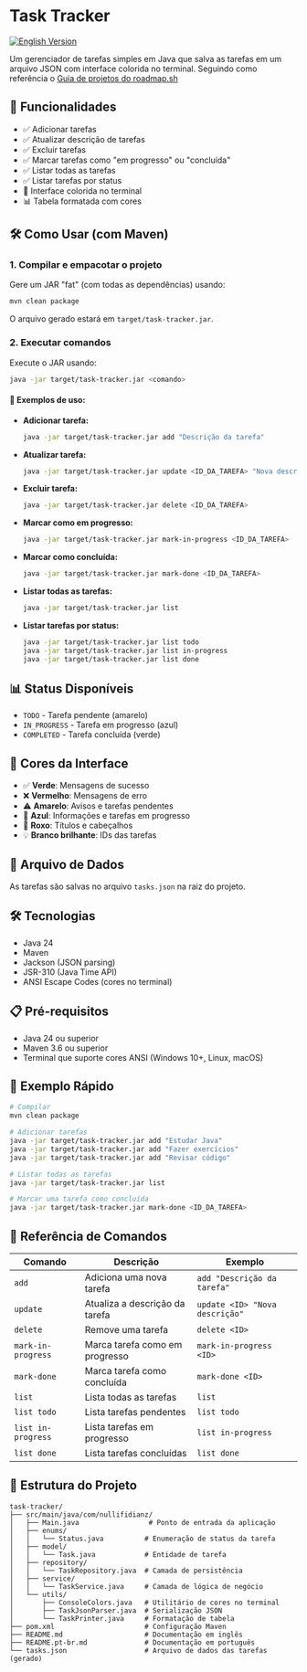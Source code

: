 # Task Tracker

[![English Version](https://img.shields.io/badge/english%20version-en-blue)](./README.md)

Um gerenciador de tarefas simples em Java que salva as tarefas em um arquivo JSON com interface colorida no terminal. Seguindo como referência o [Guia de projetos do roadmap.sh](https://roadmap.sh/projects/task-tracker)

## 🚀 Funcionalidades

- ✅ Adicionar tarefas
- ✅ Atualizar descrição de tarefas
- ✅ Excluir tarefas
- ✅ Marcar tarefas como "em progresso" ou "concluída"
- ✅ Listar todas as tarefas
- ✅ Listar tarefas por status
- 🎨 Interface colorida no terminal
- 📊 Tabela formatada com cores

## 🛠️ Como Usar (com Maven)

### 1. Compilar e empacotar o projeto

Gere um JAR "fat" (com todas as dependências) usando:

```bash
mvn clean package
```

O arquivo gerado estará em `target/task-tracker.jar`.

### 2. Executar comandos

Execute o JAR usando:

```bash
java -jar target/task-tracker.jar <comando>
```

#### 📝 Exemplos de uso:

- **Adicionar tarefa:**
  ```bash
  java -jar target/task-tracker.jar add "Descrição da tarefa"
  ```
- **Atualizar tarefa:**
  ```bash
  java -jar target/task-tracker.jar update <ID_DA_TAREFA> "Nova descrição"
  ```
- **Excluir tarefa:**
  ```bash
  java -jar target/task-tracker.jar delete <ID_DA_TAREFA>
  ```
- **Marcar como em progresso:**
  ```bash
  java -jar target/task-tracker.jar mark-in-progress <ID_DA_TAREFA>
  ```
- **Marcar como concluída:**
  ```bash
  java -jar target/task-tracker.jar mark-done <ID_DA_TAREFA>
  ```
- **Listar todas as tarefas:**
  ```bash
  java -jar target/task-tracker.jar list
  ```
- **Listar tarefas por status:**
  ```bash
  java -jar target/task-tracker.jar list todo
  java -jar target/task-tracker.jar list in-progress
  java -jar target/task-tracker.jar list done
  ```

## 📊 Status Disponíveis

- `TODO` - Tarefa pendente (amarelo)
- `IN_PROGRESS` - Tarefa em progresso (azul)
- `COMPLETED` - Tarefa concluída (verde)

## 🎨 Cores da Interface

- ✅ **Verde**: Mensagens de sucesso
- ❌ **Vermelho**: Mensagens de erro
- ⚠️ **Amarelo**: Avisos e tarefas pendentes
- 📝 **Azul**: Informações e tarefas em progresso
- 🎯 **Roxo**: Títulos e cabeçalhos
- 💡 **Branco brilhante**: IDs das tarefas

## 💾 Arquivo de Dados

As tarefas são salvas no arquivo `tasks.json` na raiz do projeto.

## 🛠️ Tecnologias

- Java 24
- Maven
- Jackson (JSON parsing)
- JSR-310 (Java Time API)
- ANSI Escape Codes (cores no terminal)

## 📋 Pré-requisitos

- Java 24 ou superior
- Maven 3.6 ou superior
- Terminal que suporte cores ANSI (Windows 10+, Linux, macOS)

## 🚀 Exemplo Rápido

```bash
# Compilar
mvn clean package

# Adicionar tarefas
java -jar target/task-tracker.jar add "Estudar Java"
java -jar target/task-tracker.jar add "Fazer exercícios"
java -jar target/task-tracker.jar add "Revisar código"

# Listar todas as tarefas
java -jar target/task-tracker.jar list

# Marcar uma tarefa como concluída
java -jar target/task-tracker.jar mark-done <ID_DA_TAREFA>
```

## 📝 Referência de Comandos

| Comando            | Descrição                      | Exemplo                        |
| ------------------ | ------------------------------ | ------------------------------ |
| `add`              | Adiciona uma nova tarefa       | `add "Descrição da tarefa"`    |
| `update`           | Atualiza a descrição da tarefa | `update <ID> "Nova descrição"` |
| `delete`           | Remove uma tarefa              | `delete <ID>`                  |
| `mark-in-progress` | Marca tarefa como em progresso | `mark-in-progress <ID>`        |
| `mark-done`        | Marca tarefa como concluída    | `mark-done <ID>`               |
| `list`             | Lista todas as tarefas         | `list`                         |
| `list todo`        | Lista tarefas pendentes        | `list todo`                    |
| `list in-progress` | Lista tarefas em progresso     | `list in-progress`             |
| `list done`        | Lista tarefas concluídas       | `list done`                    |

## 🎯 Estrutura do Projeto

```
task-tracker/
├── src/main/java/com/nullifidianz/
│   ├── Main.java                 # Ponto de entrada da aplicação
│   ├── enums/
│   │   └── Status.java          # Enumeração de status da tarefa
│   ├── model/
│   │   └── Task.java            # Entidade de tarefa
│   ├── repository/
│   │   └── TaskRepository.java  # Camada de persistência
│   ├── service/
│   │   └── TaskService.java     # Camada de lógica de negócio
│   └── utils/
│       ├── ConsoleColors.java   # Utilitário de cores no terminal
│       ├── TaskJsonParser.java  # Serialização JSON
│       └── TaskPrinter.java     # Formatação de tabela
├── pom.xml                      # Configuração Maven
├── README.md                    # Documentação em inglês
├── README.pt-br.md              # Documentação em português
└── tasks.json                   # Arquivo de dados das tarefas (gerado)
```
